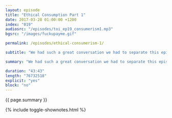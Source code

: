 ```yaml
---
layout: episode
title: "Ethical Consumption Part 1"
date: 2017-03-28 01:00:00 +1200
index: "019"
audiosrc: "/episodes/toi_ep19_consumerism1.mp3"
bgsrc: "/images/fuckupayme.gif"

permalink: /episodes/ethical-consumerism-1/

subtitle: "We had such a great conversation we had to separate this episode to three parts! In part one we talk about curating ethical habits, the gig economy, and the value of work. We then pivot a to the minimum wage, welfare, universal basic income, and the like. Lastly, calling out vs calling in. Excuse us as we dabble in discussion around the economy - we're not trained economists so please do email in if we've told any lies."

summary: "We had such a great conversation we had to separate this episode to three parts! In part one we talk about curating ethical habits, the gig economy, and the value of work. We then pivot a to the minimum wage, welfare, universal basic income, and the like. Lastly, calling out vs calling in. Excuse us as we dabble in discussion around the economy - we're not trained economists so please do email in if we've told any lies."

duration: "43:43"
length: "76732518"
explicit: "yes"
block: "no" 
---
```

<section class="summary" markdown="1">

{{ page.summary }}

</section>

{% include toggle-shownotes.html %}

<section id="shownotes" class="hidden" markdown="1">


</section>
